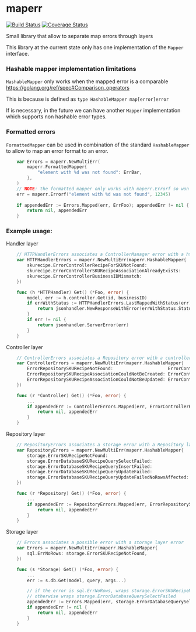 # maperr
[![Build Status](https://travis-ci.org/intelligentpos/maperr.svg?branch=master)](https://travis-ci.org/intelligentpos/maperr)
[![Coverage Status](https://coveralls.io/repos/github/intelligentpos/maperr/badge.svg)](https://coveralls.io/github/intelligentpos/maperr)

Small library that allow to separate map errors through layers

This library at the current state only has one implementation of the `Mapper` interface.

### Hashable mapper implementation limitations
`HashableMapper` only works when the mapped error is a comparable https://golang.org/ref/spec#Comparison_operators

This is because is defined as `type HashableMapper map[error]error`

If is necessary, in the future we can have another `Mapper` implementation which supports non hashable error types.

### Formatted errors
`FormattedMapper` can be used in combination of the standard `HashableMapper` to allow to map an error format to an error.

```go
    var Errors = maperr.NewMultiErr(
        maperr.FormattedMapper{
            "element with %d was not found": ErrBar,
        },
    )
    // NOTE: the formatted mapper only works with maperr.Errorf so won't work with fmt.Errorf
    err = maperr.Errorf("element with %d was not found", 12345)
    
    if appendedErr := Errors.Mapped(err, ErrFoo); appendedErr != nil {
        return nil, appendedErr
    }
```

### Example usage:

Handler layer
```go
    // HTTPHandlerErrors associates a ControllerManager error with a http api handler layer error
    var HTTPHandlerErrors = maperr.NewMultiErr(maperr.HashableMapper{
    	skurecipe.ErrorControllerRecipeForSKUNotFound:                   maperr.WithStatus(errorTextRecipeForSKUNotFound, http.StatusNotFound),
    	skurecipe.ErrorControllerSKURecipeAssociationAlreadyExists:      maperr.WithStatus(errorTextRecipeForSKUAlreadyExists, http.StatusBadRequest),
    	skurecipe.ErrorControllerBusinessIDMismatch:                     maperr.WithStatus(errorTextResourceBusinessMismatch, http.StatusUnauthorized),
    })

    func (h *HTTPHandler) Get() (*Foo, error) {
        model, err := h.controller.Get(id, businessID)
        if errWithStatus := HTTPHandlerErrors.LastMappedWithStatus(err); errWithStatus != nil {
            return jsonhandler.NewResponseWithError(errWithStatus.Status(), errWithStatus.Error(), &err)
        }
        if err != nil {
            return jsonhandler.ServerError(err)
        }
    }
```

Controller layer
```go
    // ControllerErrors associates a Repository error with a controller layer error
    var ControllerErrors = maperr.NewMultiErr(maperr.HashableMapper{
        ErrorRepositorySKURecipeNotFound:                     ErrorControllerRecipeForSKUNotFound,
        ErrorRepositorySKURecipeAssociationCouldNotBeCreated: ErrorControllerCouldNotAssociateSKUToRecipe,
        ErrorRepositorySKURecipeAssociationCouldNotBeUpdated: ErrorControllerCouldNotRemoveSKUAssociationWithRecipe,
    })

    func (r *Controller) Get() (*Foo, error) {
        ...
        if appendedErr := ControllerErrors.Mapped(err, ErrorControllerRecipeForSKUNotFound); appendedErr != nil {
            return nil, appendedErr
        }
    }
```

Repository layer
```go
    // RepositoryErrors associates a storage error with a Repository layer error
    var RepositoryErrors = maperr.NewMultiErr(maperr.HashableMapper{
        storage.ErrorSKURecipeNotFound:                                ErrorRepositorySKURecipeNotFound,
        storage.ErrorDatabaseSKURecipeQuerySelectFailed:               ErrorRepositorySKURecipeNotFound,
        storage.ErrorDatabaseSKURecipeQueryInsertFailed:               ErrorRepositorySKURecipeAssociationCouldNotBeCreated,
        storage.ErrorDatabaseSKURecipeQueryUpdateFailed:               ErrorRepositorySKURecipeAssociationCouldNotBeUpdated,
        storage.ErrorDatabaseSKURecipeQueryUpdateFailedNoRowsAffected: ErrorRepositorySKURecipeAssociationCouldNotBeUpdated,
    })

    func (r *Repository) Get() (*Foo, error) {
        ...
        if appendedErr := RepositoryErrors.Mapped(err, ErrorRepositorySKURecipeNotFound); appendedErr != nil {
            return nil, appendedErr
        }
    }
```

Storage layer
```go
    // Errors associates a possible error with a storage layer error
    var Errors = maperr.NewMultiErr(maperr.HashableMapper{
        sql.ErrNoRows: storage.ErrorSKURecipeNotFound,
    })

    func (s *Storage) Get() (*Foo, error) {
        ...
        err := s.db.Get(model, query, args...)

        // if the error is sql.ErrNoRows, wraps storage.ErrorSKURecipeNotFound
        // otherwise wraps storage.ErrorDatabaseQuerySelectFailed
        appendedErr := Errors.Mapped(err, storage.ErrorDatabaseQuerySelectFailed)
        if appendedErr != nil {
            return nil, appendedErr
        }
    }
```
